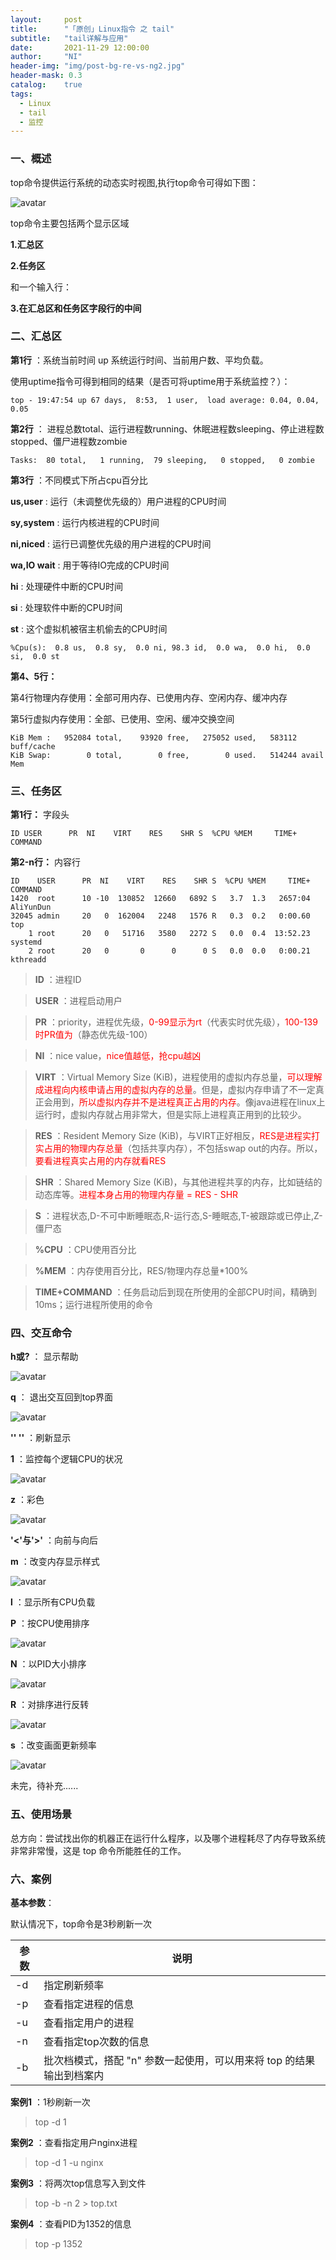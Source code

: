 ```yaml
---
layout:     post
title:      "「原创」Linux指令 之 tail"
subtitle:   "tail详解与应用"
date:       2021-11-29 12:00:00
author:     "NI"
header-img: "img/post-bg-re-vs-ng2.jpg"
header-mask: 0.3
catalog:    true
tags:
  - Linux
  - tail
  - 监控
---
```


### 一、概述

top命令提供运行系统的动态实时视图,执行top命令可得如下图：

![avatar](/img/linux/top.png)

top命令主要包括两个显示区域

**1.汇总区**

**2.任务区**

和一个输入行：

**3.在汇总区和任务区字段行的中间**

### 二、汇总区

**第1行** ：系统当前时间 up 系统运行时间、当前用户数、平均负载。

使用uptime指令可得到相同的结果（是否可将uptime用于系统监控？）：

```shell
top - 19:47:54 up 67 days,  8:53,  1 user,  load average: 0.04, 0.04, 0.05
```

**第2行** ： 进程总数total、运行进程数running、休眠进程数sleeping、停止进程数stopped、僵尸进程数zombie

```shell
Tasks:  80 total,   1 running,  79 sleeping,   0 stopped,   0 zombie
```

**第3行** ：不同模式下所占cpu百分比

**us,user** : 运行（未调整优先级的）用户进程的CPU时间

**sy,system** : 运行内核进程的CPU时间

**ni,niced** : 运行已调整优先级的用户进程的CPU时间

**wa,IO wait** : 用于等待IO完成的CPU时间

**hi** : 处理硬件中断的CPU时间

**si** : 处理软件中断的CPU时间

**st** : 这个虚拟机被宿主机偷去的CPU时间

```shell
%Cpu(s):  0.8 us,  0.8 sy,  0.0 ni, 98.3 id,  0.0 wa,  0.0 hi,  0.0 si,  0.0 st
```

**第4、5行：**

第4行物理内存使用：全部可用内存、已使用内存、空闲内存、缓冲内存

第5行虚拟内存使用：全部、已使用、空闲、缓冲交换空间

```shell
KiB Mem :   952084 total,    93920 free,   275052 used,   583112 buff/cache
KiB Swap:        0 total,        0 free,        0 used.   514244 avail Mem
```

### 三、任务区

**第1行：** 字段头

```shell
ID USER      PR  NI    VIRT    RES    SHR S  %CPU %MEM     TIME+ COMMAND 
```

**第2-n行：** 内容行

```shell
ID    USER      PR  NI    VIRT    RES    SHR S  %CPU %MEM     TIME+ COMMAND 
1420  root      10 -10  130852  12660   6892 S   3.7  1.3   2657:04 AliYunDun              
32045 admin     20   0  162004   2248   1576 R   0.3  0.2   0:00.60 top                    
    1 root      20   0   51716   3580   2272 S   0.0  0.4  13:52.23 systemd                
    2 root      20   0       0      0      0 S   0.0  0.0   0:00.21 kthreadd 
```

>**ID** ：进程ID

>**USER** ：进程启动用户

>**PR** ：priority，进程优先级，<font color='red'>0-99显示为rt</font>（代表实时优先级），<font color='red'>100-139时PR值为</font>（静态优先级-100）

>**NI** ：nice value，<font color='red'>nice值越低，抢cpu越凶</font>

>**VIRT** ：Virtual Memory Size (KiB)，进程使用的虚拟内存总量，<font color='red'>可以理解成进程向内核申请占用的虚拟内存的总量</font>。但是，虚拟内存申请了不一定真正会用到，<font color='red'>所以虚拟内存并不是进程真正占用的内存</font>。像java进程在linux上运行时，虚拟内存就占用非常大，但是实际上进程真正用到的比较少。

>**RES** ：Resident Memory Size (KiB)，与VIRT正好相反，<font color='red'>RES是进程实打实占用的物理内存总量</font>（包括共享内存），不包括swap out的内存。所以，<font color='red'>要看进程真实占用的内存就看RES</font>

>**SHR** ：Shared Memory Size (KiB)，与其他进程共享的内存，比如链结的动态库等。<font color='red'>进程本身占用的物理内存量 = RES - SHR</font>

>**S** ：进程状态,D-不可中断睡眠态,R-运行态,S-睡眠态,T-被跟踪或已停止,Z-僵尸态

>**%CPU** ：CPU使用百分比

>**%MEM** ：内存使用百分比，RES/物理内存总量*100%

>**TIME+COMMAND** ：任务启动后到现在所使用的全部CPU时间，精确到10ms；运行进程所使用的命令


### 四、交互命令 

**h或?** ： 显示帮助

![avatar](/img/linux/top-h.png)

**q** ：   退出交互回到top界面

![avatar](/img/linux/top-q.png)

**'<ENTER>' '<SPACE>'** ：刷新显示

**1** ：监控每个逻辑CPU的状况

![avatar](/img/linux/top-1.png)

**z** ：彩色

![avatar](/img/linux/top-z.png)

**'<'与'>'** ：向前与向后

**m** ：改变内存显示样式

![avatar](/img/linux/top-m.png)

**l** ：显示所有CPU负载

**P** ：按CPU使用排序

![avatar](/img/linux/top-P.png)

**N** ：以PID大小排序

![avatar](/img/linux/top-N.png)

**R** ：对排序进行反转

![avatar](/img/linux/top-R.png)

**s** ：改变画面更新频率

![avatar](/img/linux/top-s.png)

未完，待补充......

### 五、使用场景

总方向：尝试找出你的机器正在运行什么程序，以及哪个进程耗尽了内存导致系统非常非常慢，这是 top 命令所能胜任的工作。

### 六、案例

**基本参数**：

默认情况下，top命令是3秒刷新一次

| 参数 | 说明 |
| ---- | ---- |
| -d | 指定刷新频率 |
| -p | 查看指定进程的信息 |
| -u | 查看指定用户的进程 |
| -n | 查看指定top次数的信息 |
| -b | 批次档模式，搭配 "n" 参数一起使用，可以用来将 top 的结果输出到档案内 |


**案例1** ：1秒刷新一次

>top -d 1

**案例2** ：查看指定用户nginx进程

>top -d 1 -u nginx

**案例3** ：将两次top信息写入到文件

>top -b -n 2 > top.txt

**案例4** ：查看PID为1352的信息

>top -p 1352























